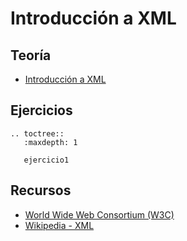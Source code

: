 # Introducción a XML

## Teoría

* [Introducción a XML](https://github.com/josedom24/lmgs_doc/raw/master/unidades/u5/doc/unidad1.1.pdf)

## Ejercicios

```eval_rst
.. toctree::
   :maxdepth: 1

   ejercicio1
```

## Recursos

* [World Wide Web Consortium (W3C)](https://www.w3.org/)
* [Wikipedia - XML](http://en.wikipedia.org/wiki/Xml)
